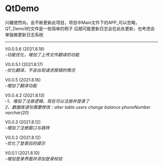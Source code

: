 # QtDemo

兴趣使然向，会不断更新此项目，项目中Main文件下的APP_可以忽略，QT_Demo1的文件是一些简单的例子
后期可能更新日志会在此处更新，也考虑会单独做更新日志系统

---
V0.0.5.6 (2021.8.18)<br>
-*功能优化，增加了上传文件翻译的功能*

V0.0.5.1 (2021.8.17)<br>
-*优化翻译，不会出现请求报错的情况*

V0.0.5 (2021.8.16)<br>
-*增加了翻译功能*

V0.0.4.2 (2021.8.13)<br>
-*1、增加了注册逻辑，现在可以注册并登录了 <br/>
2、数据库语句需要修改：alter table users change balance phoneNumber varchar(20)*

V0.0.3 (2021.8.12)<br> 
-*增加了注册窗口与跳转*

V0.0.2 (2021.8.12)<br>
-*优化了登录后的提示*

V0.0.1 (2021.8.10)<br>
-*增加登录界面并添加登录校验*
